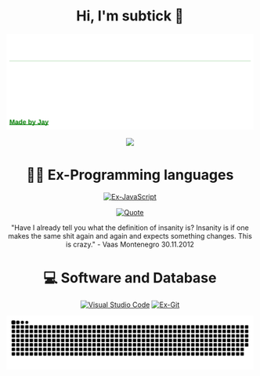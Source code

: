 <h1 align="center">Hi, I'm subtick 👋</h1>
<div align="center">
  <a href="https://github.com/JYTheTrue/">
     <img  src="https://github.com/JYTheTrue/subtick/blob/main/quote.svg" alt="snake" />
  </a>
</div>
<p align="center">
   <a href="https://discord.com/users/631594371527213056">
      <img src="https://lanyard.cnrad.dev/api/631594371527213056?animated=true" />
   </a>
</p>

<h1 align="center">👨‍💻 Ex-Programming languages</h1>
<p align="center">
   <a href="/#"><img alt="Ex-JavaScript" src="https://img.shields.io/badge/JavaScript-F7DF1E.svg?logo=javascript&logoColor=black"></a>
</p>

<p align="center">
   <a href="https://github.com/JYTheTrue">
      <img align="center" src="https://quotes-github-readme.vercel.app/api?type=horizontal&theme=gruvbox" alt="Quote" />
   </a>
</p>

<p align="center">
   "Have I already tell you what the definition of insanity is? Insanity is if one makes the same shit again and again and expects something changes. This is crazy." - Vaas Montenegro 30.11.2012
</p>


<h1 align="center">💻 Software and Database</h1>

<p align="center">
    <a href="https://visualstudio.microsoft.com/"><img alt="Visual Studio Code" src="https://img.shields.io/badge/Visual%20Studio%20Code-0078d7.svg?logo=visual-studio-code&logoColor=white"></a>
    <a href="https://git-scm.com/"><img alt="Ex-Git" src="https://img.shields.io/badge/Git-F05033.svg?logo=git&logoColor=white"></a>
</p>

<div align="center">
  <a href="https://github.com/JYTheTrue/">
     <img  src="https://github.com/JYTheTrue/subtick/blob/main/grid-snake.svg" alt="snake" />
  </a>
</div>
